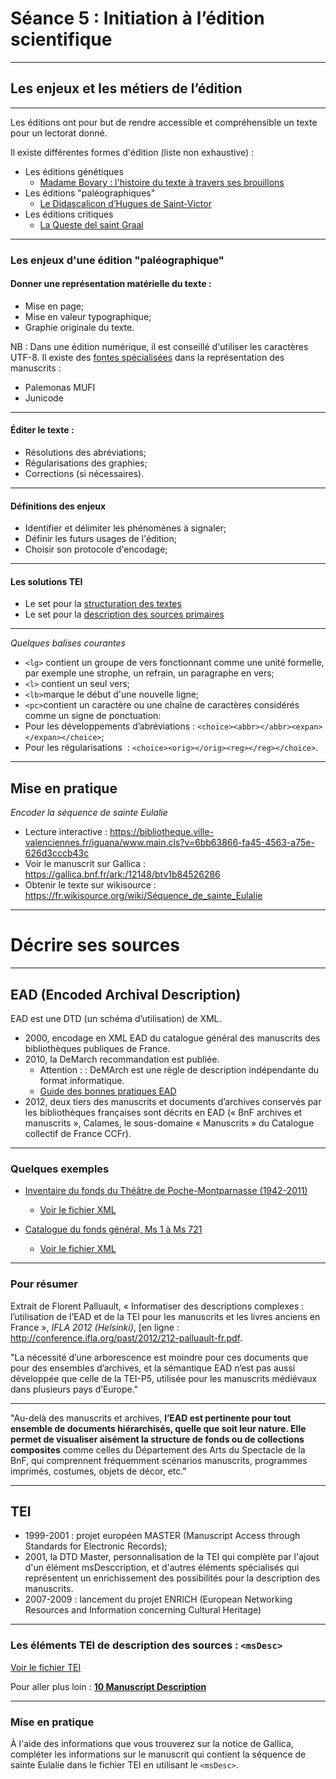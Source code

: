 # Séance 5 : Initiation à l’édition scientifique

---

## Les enjeux et les métiers de l’édition

---

Les éditions ont pour but de rendre accessible et compréhensible un texte pour un lectorat donné.

Il existe différentes formes d'édition (liste non exhaustive) :

* Les éditions génétiques
	* [Madame Bovary  : l'histoire du texte à travers ses brouillons](http://www.bovary.fr/folio_visu.php?folio=458&mode=sequence&mot)
* Les éditions "paléographiques"
	* [Le Didascalicon d’Hugues de Saint-Victor](http://theleme.enc.sorbonne.fr/dossiers/vue100.php)
* Les éditions critiques
	* [La Queste del saint Graal](http://txm.ish-lyon.cnrs.fr/bfm)

---

### Les enjeux d'une édition "paléographique"

#### Donner une représentation matérielle du texte :

- Mise en page;
- Mise en valeur typographique;
- Graphie originale du texte.

NB : Dans une édition numérique, il est conseillé d'utiliser les caractères UTF-8. 
Il existe des [fontes spécialisées](https://folk.uib.no/hnooh/mufi/fonts/) dans la représentation des manuscrits : 

* Palemonas MUFI
* Junicode 

---

#### Éditer le texte :

- Résolutions des abréviations;
- Régularisations des graphies;
- Corrections (si nécessaires).

---

#### Définitions des enjeux 

 - Identifier et délimiter les phénomènes à signaler;
 - Définir les futurs usages de l'édition;
 - Choisir son protocole d'encodage;
---

#### Les solutions TEI 

* Le set pour la [structuration des textes](http://www.tei-c.org/release/doc/tei-p5-doc/fr/html/DS.html)
* Le set pour la [description des sources primaires](http://www.tei-c.org/release/doc/tei-p5-doc/fr/html/PH.html)

---

*Quelques balises courantes*

* `<lg>` contient un groupe de vers fonctionnant comme une unité formelle, par exemple une strophe, un refrain, un paragraphe en vers;
* `<l>` contient un seul vers;
* `<lb>`marque le début d'une nouvelle ligne;
* `<pc>`contient un caractère ou une chaîne de caractères considérés comme un signe de ponctuation:
* Pour les développements d’abréviations : `<choice><abbr></abbr><expan></expan></choice>`;
* Pour les régularisations  : `<choice><orig></orig><reg></reg></choice>`.

---

## Mise en pratique

*Encoder la séquence de sainte Eulalie*

* Lecture interactive : <https://bibliotheque.ville-valenciennes.fr/iguana/www.main.cls?v=6bb63866-fa45-4563-a75e-626d3cccb43c>
* Voir le manuscrit sur Gallica : https://gallica.bnf.fr/ark:/12148/btv1b84526286
* Obtenir le texte sur wikisource :
<https://fr.wikisource.org/wiki/Séquence_de_sainte_Eulalie>

---

# Décrire ses sources

---

## EAD (Encoded Archival Description)

EAD est une DTD (un schéma d’utilisation) de XML.

* 2000, encodage en XML EAD du catalogue général des manuscrits des bibliothèques publiques de France.
* 2010, la DeMarch recommandation est publiée.
	* Attention : : DeMArch est une règle de description indépendante du format informatique.
	* [Guide des bonnes pratiques EAD](http://bonnespratiques-ead.net)
* 2012, deux tiers des manuscrits et documents d’archives conservés par les bibliothèques françaises sont décrits en EAD (« BnF archives et manuscrits », Calames, le sous-domaine « Manuscrits » du Catalogue collectif de France CCFr).	

---
### Quelques exemples 

* [Inventaire du fonds du Théâtre de Poche-Montparnasse (1942-2011)](https://ccfr.bnf.fr/portailccfr/jsp/index_view_direct_anonymous.jsp?record=eadcgm:EADC:BHPCT0200001)
	* [Voir le fichier XML](./InvThMontparnasse.xml)

* [Catalogue du fonds général, Ms 1 à Ms 721](https://ccfr.bnf.fr/portailccfr/jsp/public/index.jsp?action=public_direct_view&record=eadcgm:EADI:FRCGMBPF-751045102-01a.xml)
	* [Voir le fichier XML](./catMS.xml)

---
### Pour résumer

Extrait de Florent Palluault, « Informatiser des descriptions complexes : l’utilisation de l’EAD et de la TEI pour les manuscrits et les livres anciens en France », *IFLA 2012 (Helsinki)*, [en ligne : http://conference.ifla.org/past/2012/212-palluault-fr.pdf.

"La nécessité d’une arborescence est moindre pour ces documents que pour des ensembles d’archives, et la sémantique EAD n’est pas aussi développée que celle de la TEI-P5, utilisée pour les manuscrits médiévaux dans plusieurs pays d’Europe."

---
"Au-delà des manuscrits et archives, **l’EAD est pertinente pour tout ensemble de documents hiérarchisés, quelle que soit leur nature. Elle permet de visualiser aisément la structure de fonds ou de collections composites** comme celles du Département des Arts du Spectacle de la BnF, qui comprennent fréquemment scénarios manuscrits, programmes imprimés, costumes, objets de décor, etc."

---

## TEI

* 1999-2001 : projet européen MASTER (Manuscript Access through Standards for Electronic Records);
* 2001, la DTD Master, personnalisation de la TEI qui complète par l'ajout d'un élément msDesccription, et d'autres éléments spécialisés qui représentent un enrichissement des possibilités pour la description des manuscrits.
* 2007-2009 : lancement du projet ENRICH (European Networking Resources and Information concerning Cultural Heritage)

---
 
### Les éléments TEI de description des sources : `<msDesc>`

[Voir le fichier TEI](exSourceDesc.xml)

Pour aller plus loin : [**10 Manuscript Description**](http://www.tei-c.org/release/doc/tei-p5-doc/fr/html/MS.html)

---

### Mise en pratique

À l'aide des informations que vous trouverez sur la notice de Gallica, compléter les informations sur le manuscrit qui contient la séquence de sainte Eulalie dans le fichier TEI en utilisant le `<msDesc>`. 



